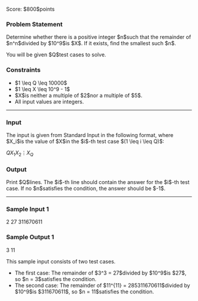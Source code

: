 
<div>

<span>

<span>

<p>
Score: $800$points
</p>

<div>

<section>

### **Problem Statement**

<p>
Determine whether there is a positive integer $n$such that the remainder of $n^n$divided by $10^9$is $X$. If it exists, find the smallest such $n$.
</p>

<p>
You will be given $Q$test cases to solve.
</p>

</section>

</div>

<div>

<section>

### **Constraints**

<ul>

<li>
$1 \leq Q \leq 10000$
</li>

<li>
$1 \leq X \leq 10^9 - 1$
</li>

<li>

<span>
$X$is neither a multiple of $2$nor a multiple of $5$.
</span>

</li>

<li>
All input values are integers.
</li>

</ul>

</section>

</div>

---

<div>

<div>

<section>

### **Input**

<p>
The input is given from Standard Input in the following format, where $X_i$is the value of $X$in the $i$-th test case $(1 \leq i \leq Q)$:
</p>

<div>

$Q$$X_1$$X_2$$\vdots$$X_Q$
</div>

</section>

</div>

<div>

<section>

### **Output**

<p>
Print $Q$lines. The $i$-th line should contain the answer for the $i$-th test case. If no $n$satisfies the condition, the answer should be $-1$.
</p>

</section>

</div>

</div>

---

<div>

<section>

### **Sample Input 1**

<div>

2
27
311670611

</div>

</section>

</div>

<div>

<section>

### **Sample Output 1**

<div>

3
11

</div>

<p>
This sample input consists of two test cases.
</p>

<ul>

<li>
The first case: The remainder of $3^3 = 27$divided by $10^9$is $27$, so $n = 3$satisfies the condition.
</li>

<li>
The second case: The remainder of $11^{11} = 285311670611$divided by $10^9$is $311670611$, so $n = 11$satisfies the condition.
</li>

</ul>

</section>

</div>

</span>

</span>

</div>
